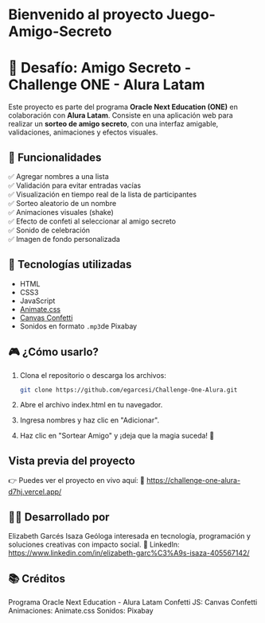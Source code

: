 # Bienvenido al proyecto Juego-Amigo-Secreto # 
# 🎁 Desafío: Amigo Secreto - Challenge ONE - Alura Latam

Este proyecto es parte del programa **Oracle Next Education (ONE)** en colaboración con **Alura Latam**. Consiste en una aplicación web para realizar un **sorteo de amigo secreto**, con una interfaz amigable, validaciones, animaciones y efectos visuales.


## 🌟 Funcionalidades

✅ Agregar nombres a una lista  
✅ Validación para evitar entradas vacías  
✅ Visualización en tiempo real de la lista de participantes  
✅ Sorteo aleatorio de un nombre  
✅ Animaciones visuales (shake)  
✅ Efecto de confeti al seleccionar al amigo secreto  
✅ Sonido de celebración  
✅ Imagen de fondo personalizada    


## 🚀 Tecnologías utilizadas

- HTML
- CSS3
- JavaScript
- [Animate.css](https://animate.style/)
- [Canvas Confetti](https://www.npmjs.com/package/canvas-confetti)
- Sonidos en formato `.mp3`de Pixabay


## 🎮 ¿Cómo usarlo?

1. Clona el repositorio o descarga los archivos:
   ```bash
   git clone https://github.com/egarcesi/Challenge-One-Alura.git

2. Abre el archivo index.html en tu navegador.

3. Ingresa nombres y haz clic en "Adicionar".

4. Haz clic en "Sortear Amigo" y ¡deja que la magia suceda! 🎉
   

## Vista previa del proyecto

👉 Puedes ver el proyecto en vivo aquí:
🔗 https://challenge-one-alura-d7hj.vercel.app/


## 👩‍💻 Desarrollado por

Elizabeth Garcés Isaza
Geóloga interesada en tecnología, programación y soluciones creativas con impacto social. 💚
LinkedIn: https://www.linkedin.com/in/elizabeth-garc%C3%A9s-isaza-405567142/



## 📚 Créditos

Programa Oracle Next Education - Alura Latam
Confetti JS: Canvas Confetti
Animaciones: Animate.css
Sonidos: Pixabay
